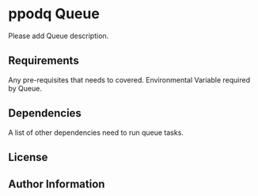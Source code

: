 ppodq Queue
======================

Please add Queue description.

Requirements
------------

Any pre-requisites that needs to covered. Environmental Variable required by Queue.

Dependencies
------------

A list of other dependencies need to run queue tasks.


License
-------


Author Information
------------------